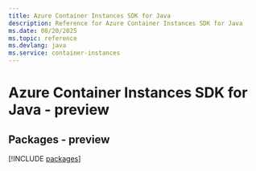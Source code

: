 ```yaml
---
title: Azure Container Instances SDK for Java
description: Reference for Azure Container Instances SDK for Java
ms.date: 08/20/2025
ms.topic: reference
ms.devlang: java
ms.service: container-instances
---
```

# Azure Container Instances SDK for Java - preview
## Packages - preview
[!INCLUDE [packages](container-instances-index.md)]